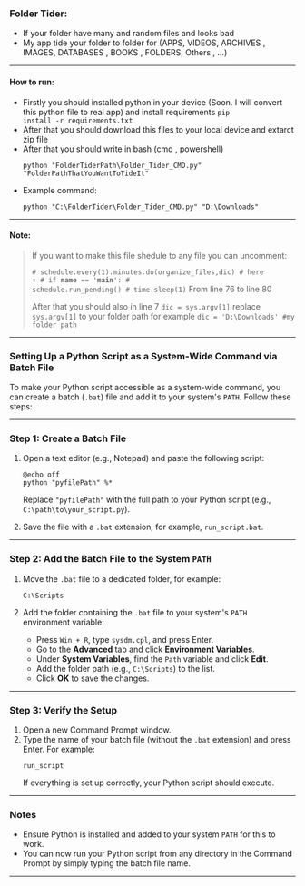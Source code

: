 ### Folder Tider:
- If your folder have many and random files and looks bad
- My app tide your folder to folder for (APPS, VIDEOS, ARCHIVES , IMAGES, DATABASES , BOOKS , FOLDERS, Others , ...)
---
#### How to run:
- Firstly you should installed python in your device (Soon. I will convert this python file to real app) and install requirements  <code>pip install -r requirements.txt</code>
- After that you should download this files to your local device and extarct zip file
- After that you should write in bash (cmd , powershell)
  ```batch
  python "FolderTiderPath\Folder_Tider_CMD.py" "FolderPathThatYouWantToTideIt"
  ```
- Example command:
  ```batch
  python "C:\FolderTider\Folder_Tider_CMD.py" "D:\Downloads"
   ```
---
#### Note:
> If you want to make this file shedule to any file you can uncomment:
> 
> <code batch># schedule.every(1).minutes.do(organize_files,dic)
        # here ↑
        # if __name__ == '__main__':
        #     schedule.run_pending()
        #     time.sleep(1)</code>
> From line 76 to line 80
>
> After that you should also in line 7 <code>dic = sys.argv[1]</code> replace <code>sys.argv[1]</code> to your folder path for example <code>dic = 'D:\Downloads' #my folder path</code>


---

### Setting Up a Python Script as a System-Wide Command via Batch File

To make your Python script accessible as a system-wide command, you can create a batch (`.bat`) file and add it to your system's `PATH`. Follow these steps:

---

### Step 1: Create a Batch File

1. Open a text editor (e.g., Notepad) and paste the following script:

   ```batch
   @echo off
   python "pyfilePath" %*
   ```

   Replace `"pyfilePath"` with the full path to your Python script (e.g., `C:\path\to\your_script.py`).

2. Save the file with a `.bat` extension, for example, `run_script.bat`.

---

### Step 2: Add the Batch File to the System `PATH`

1. Move the `.bat` file to a dedicated folder, for example:
   ```
   C:\Scripts
   ```

2. Add the folder containing the `.bat` file to your system's `PATH` environment variable:
   - Press `Win + R`, type `sysdm.cpl`, and press Enter.
   - Go to the **Advanced** tab and click **Environment Variables**.
   - Under **System Variables**, find the `Path` variable and click **Edit**.
   - Add the folder path (e.g., `C:\Scripts`) to the list.
   - Click **OK** to save the changes.

---

### Step 3: Verify the Setup

1. Open a new Command Prompt window.
2. Type the name of your batch file (without the `.bat` extension) and press Enter. For example:
   ```
   run_script
   ```
   If everything is set up correctly, your Python script should execute.

---

### Notes
- Ensure Python is installed and added to your system `PATH` for this to work.
- You can now run your Python script from any directory in the Command Prompt by simply typing the batch file name.

---
